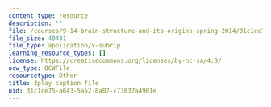 ```yaml
---
content_type: resource
description: ''
file: /courses/9-14-brain-structure-and-its-origins-spring-2014/31c1ce75a6435a528a07c73837a4901e_555133.vtt
file_size: 49431
file_type: application/x-subrip
learning_resource_types: []
license: https://creativecommons.org/licenses/by-nc-sa/4.0/
ocw_type: OCWFile
resourcetype: Other
title: 3play caption file
uid: 31c1ce75-a643-5a52-8a07-c73837a4901e
---
```

